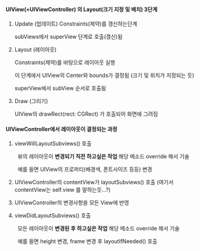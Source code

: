 #### UIView(+UIViewController) 의 Layout(크기 지정 및 배치) 3단계

1. Update (업데이트)
   Constraints(제약)를 갱신하는단계
   
   subViews에서 superView 단계로 호출(갱신)됨

2. Layout (레이아웃)
   
   Constraints(제약)를 바탕으로 레이아웃 실행
   
   이 단계에서 UIView의 Center와 bounds가 결정됨 (크기 및 위치가 지정되는 듯)
   
   superView에서 subView 순서로 호출됨

3. Draw (그리기)
   
   UIView의 drawRect(rect: CGRect) 가 호출되어 화면에 그려짐 

#### UIViewController에서 레이아웃이 결정되는 과정

1. viewWillLayoutSubviews() 호출

        뷰의 레이아웃이 **변경되기 직전 하고싶은 작업** 해당 메소드 override 해서 기술

        예를 들면 UIView의 프로퍼티(배경색, 폰트사이즈 등등) 변경 

2. UIViewController의 contentView가 layoutSubviews() 호출 (여기서 contentView는 self.view 를 말하는듯...?)

3. UIViewController의 변경사항을 모든 View에 반영

4. viewDidLayoutSubviews() 호출

        모든 레이아웃이 **변경된 후 하고싶은 작업** 해당 메소드 override 해서 기술

        예를 들면 height 변경, frame 변경 후 layoutIfNeeded() 호출

